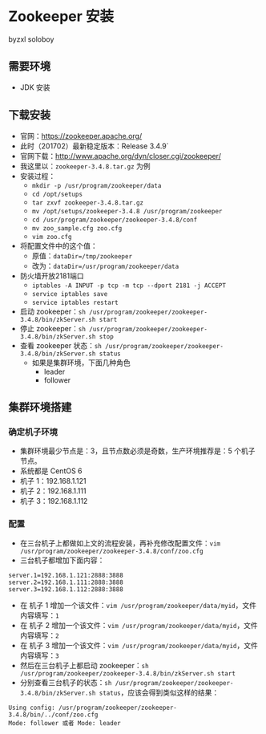 # Zookeeper 安装
byzxl
soloboy

## 需要环境

- JDK 安装

## 下载安装

- 官网：<https://zookeeper.apache.org/>
- 此时（201702）最新稳定版本：Release 3.4.9`
- 官网下载：<http://www.apache.org/dyn/closer.cgi/zookeeper/>
- 我这里以：`zookeeper-3.4.8.tar.gz` 为例
- 安装过程：
	- `mkdir -p /usr/program/zookeeper/data`
	- `cd /opt/setups`
	- `tar zxvf zookeeper-3.4.8.tar.gz`
	- `mv /opt/setups/zookeeper-3.4.8 /usr/program/zookeeper`
	- `cd /usr/program/zookeeper/zookeeper-3.4.8/conf`
    - `mv zoo_sample.cfg zoo.cfg`
	- `vim zoo.cfg`
- 将配置文件中的这个值：
	- 原值：`dataDir=/tmp/zookeeper`
	- 改为：`dataDir=/usr/program/zookeeper/data`
- 防火墙开放2181端口
	- `iptables -A INPUT -p tcp -m tcp --dport 2181 -j ACCEPT`
	- `service iptables save`
	- `service iptables restart`
- 启动 zookeeper：`sh /usr/program/zookeeper/zookeeper-3.4.8/bin/zkServer.sh start`
- 停止 zookeeper：`sh /usr/program/zookeeper/zookeeper-3.4.8/bin/zkServer.sh stop`
- 查看 zookeeper 状态：`sh /usr/program/zookeeper/zookeeper-3.4.8/bin/zkServer.sh status`
	- 如果是集群环境，下面几种角色
		- leader
		- follower

## 集群环境搭建

### 确定机子环境

- 集群环境最少节点是：3，且节点数必须是奇数，生产环境推荐是：5 个机子节点。
- 系统都是 CentOS 6
- 机子 1：192.168.1.121
- 机子 2：192.168.1.111
- 机子 3：192.168.1.112

### 配置

- 在三台机子上都做如上文的流程安装，再补充修改配置文件：`vim /usr/program/zookeeper/zookeeper-3.4.8/conf/zoo.cfg`
- 三台机子都增加下面内容：

``` nginx
server.1=192.168.1.121:2888:3888
server.2=192.168.1.111:2888:3888
server.3=192.168.1.112:2888:3888
```

- 在 机子 1 增加一个该文件：`vim /usr/program/zookeeper/data/myid`，文件内容填写：`1`
- 在 机子 2 增加一个该文件：`vim /usr/program/zookeeper/data/myid`，文件内容填写：`2`
- 在 机子 3 增加一个该文件：`vim /usr/program/zookeeper/data/myid`，文件内容填写：`3`
- 然后在三台机子上都启动 zookeeper：`sh /usr/program/zookeeper/zookeeper-3.4.8/bin/zkServer.sh start`
- 分别查看三台机子的状态：`sh /usr/program/zookeeper/zookeeper-3.4.8/bin/zkServer.sh status`，应该会得到类似这样的结果：

```
Using config: /usr/program/zookeeper/zookeeper-3.4.8/bin/../conf/zoo.cfg
Mode: follower 或者 Mode: leader
```